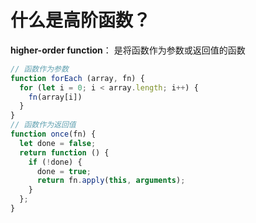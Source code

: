 # 什么是高阶函数？

**higher-order function**： 是将函数作为参数或返回值的函数

```js
// 函数作为参数
function forEach (array, fn) { 
  for (let i = 0; i < array.length; i++) { 
    fn(array[i]) 
  } 
}
// 函数作为返回值
function once(fn) {
  let done = false;
  return function () {
    if (!done) {
      done = true;
      return fn.apply(this, arguments);
    }
  };
}
```

